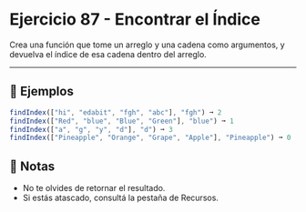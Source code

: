 # Ejercicio 87 - Encontrar el Índice

Crea una función que tome un arreglo y una cadena como argumentos, y devuelva el índice de esa cadena dentro del arreglo.

---

## 🧪 Ejemplos

```javascript
findIndex(["hi", "edabit", "fgh", "abc"], "fgh") ➞ 2
findIndex(["Red", "blue", "Blue", "Green"], "blue") ➞ 1
findIndex(["a", "g", "y", "d"], "d") ➞ 3
findIndex(["Pineapple", "Orange", "Grape", "Apple"], "Pineapple") ➞ 0
```

## 📝 Notas

- No te olvides de retornar el resultado.
- Si estás atascado, consultá la pestaña de Recursos.
